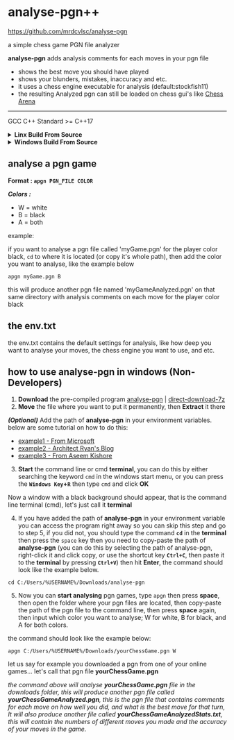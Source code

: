# analyse-pgn++
https://github.com/mrdcvlsc/analyse-pgn

a simple chess game PGN file analyzer

**analyse-pgn** adds analysis comments for each moves in your pgn file

- shows the best move you should have played
- shows your blunders, mistakes, inaccuracy and etc.
- it uses a chess engine executable for analysis (default:stockfish11)
- the resulting Analyzed pgn can still be loaded on chess gui's like [Chess Arena](http://www.playwitharena.de/)

---------------------------

GCC C++ Standard >= C++17

<details>
<summary><b>Linx Build From Source</b></summary>
<br>
<ul>
  
```
git clone https://github.com/mrdcvlsc/analyse-pgn.git
cd analyse-pgn
make
sudo make install
make clean
```

**Uninstall**

```
sudo make uninstall
cd ..
rm -rf analyse-pgn (lol)
```

</ul>
</details>


<details>
<summary><b>Windows Build From Source</b></summary>
<br>
<ul>
  
You can also build analyse-pgn from source with GCC compilers, and the provided Makefile using your **cmd** in windows
  
download, or git clone **analyse-pgn** first(if you have git in windows)
  
in your command line (cmd) change directory to analyse-pgn, ```cd C:/Users/%USERNAME%/Downloads/analyse-pgn``` 
  
then use the commands below:
  
```
make
make clean
```

  _then after that you need to add the path of **analyse-pgn** into your environment variables... (or don't you can also use it right away after building it, just ```cd``` to where it is located and copy the full path of you pgn game that you want to analyse)_

</ul>
</details>


## analyse a pgn game

**Format : ```apgn PGN_FILE COLOR```**

***Colors :***
- W = white
- B = black
- A = both

example:

if you want to analyse a pgn file called 'myGame.pgn' for the player color black, ```cd``` to where it is located (or copy it's whole path), then add the color you want to analyse, like the example below

```shell
apgn myGame.pgn B
```

this will produce another pgn file named 'myGameAnalyzed.pgn' on that same directory with analysis comments on each move for the player color black

## the env.txt

the env.txt contains the default settings for analysis, like how deep you want to analyse your moves, the chess engine you want to use, and etc.

## how to use analyse-pgn in windows (Non-Developers)

1. **Download** the pre-compiled program [analyse-pgn](https://github.com/mrdcvlsc/analyse-pgn/releases/tag/v0.7) | [direct-download-7z](https://github.com/mrdcvlsc/analyse-pgn/releases/download/v0.7/analyse-pgn.7z)
2. **Move** the file where you want to put it permanently, then **Extract** it there

***(Optional)*** Add the path of **analyse-pgn** in your environment variables. below are some tutorial on how to do this:

- [example1 - From Microsoft](https://docs.microsoft.com/en-us/previous-versions/office/developer/sharepoint-2010/ee537574(v=office.14)#:~:text=To%20add%20a%20path%20to%20the%20PATH%20environment%20variable&text=In%20the%20System%20dialog%20box,to%20Path%20and%20select%20it.)
- [example2 - Architect Ryan's Blog](https://www.architectryan.com/2018/03/17/add-to-the-path-on-windows-10/)
- [example3 - From Aseem Kishore](https://helpdeskgeek.com/windows-10/add-windows-path-environment-variable/)

3. **Start** the command line or cmd **terminal**, you can do this by either searching the keyword ```cmd``` in the windows start menu, or you can press the **```Windows Key```+```R```** then type ```cmd``` and click **OK**

Now a window with a black background should appear, that is the command line terminal (cmd), let's just call it **terminal**

4. If you have added the path of **analyse-pgn** in your environment variable you can access the program right away so you can skip this step and go to step 5, if you did not, you should type the command **```cd```** in the **terminal** then press the ```space``` key then you need to copy-paste the path of **analyse-pgn** (you can do this by selecting the path of analyse-pgn, right-click it and click copy, or use the shortcut key **```Ctrl+C```**, then paste it to the **terminal** by pressing **```Ctrl+V```**) then hit **Enter**, the command should look like the example below.

```
cd C:/Users/%USERNAME%/Downloads/analyse-pgn
```

5. Now you can **start analysing** pgn games, type ```apgn``` then press **space**, then open the folder where your pgn files are located, then copy-paste the path of the pgn file to the command line, then press **space** again, then input which color you want to analyse; W for white, B for black, and A for both colors.

the command should look like the example below:

```
apgn C:/Users/%USERNAME%/Downloads/yourChessGame.pgn W
```

let us say for example you downloaded a pgn from one of your online games... let's call that pgn file **yourChessGame.pgn**

_the command above will analyse **yourChessGame.pgn** file in the downloads folder, this will produce another pgn file called **yourChessGameAnalyzed.pgn**, this is the pgn file that contains comments for each move on how well you did, and what is the best move for that turn, It will also produce another file called **yourChessGameAnalyzedStats.txt**, this will contain the numbers of different moves you made and the accuracy of your moves in the game._
